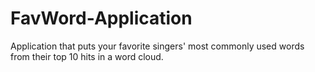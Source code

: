 # FavWord-Application
Application that puts your favorite singers' most commonly used words from their top 10 hits in a word cloud.
